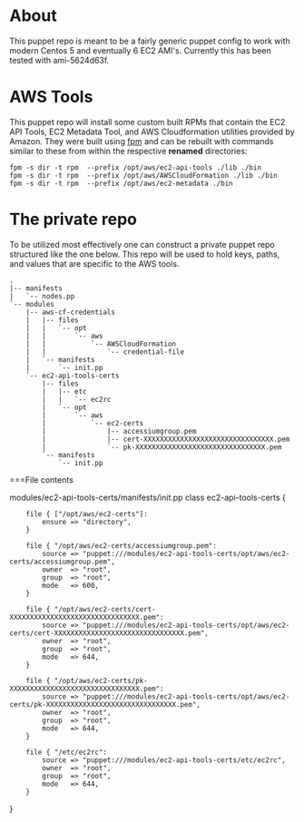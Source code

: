 About
=====
This puppet repo is meant to be a fairly generic puppet config to work with
modern Centos 5 and eventually 6 EC2 AMI's.  Currently this has been tested with
ami-5624d63f.

AWS Tools
=========
This puppet repo will install some custom built
RPMs that contain the EC2 API Tools, EC2 Metadata Tool, and AWS Cloudformation
utilities provided by Amazon.  They were built using [fpm](http://www.semicomplete.com/blog/tags/deb)
and can be rebuilt with commands similar to these from within the respective **renamed** directories:

    fpm -s dir -t rpm  --prefix /opt/aws/ec2-api-tools ./lib ./bin
    fpm -s dir -t rpm  --prefix /opt/aws/AWSCloudFormation ./lib ./bin
    fpm -s dir -t rpm  --prefix /opt/aws/ec2-metadata ./bin

The private repo
================
To be utilized most effectively one can construct a private puppet repo structured like the one below.
This repo will be used to hold keys, paths, and values that are specific to the AWS tools.

    .
    |-- manifests
    |   `-- nodes.pp
    `-- modules
        |-- aws-cf-credentials
        |   |-- files
        |   |   `-- opt
        |   |       `-- aws
        |   |           `-- AWSCloudFormation
        |   |               `-- credential-file
        |   `-- manifests
        |       `-- init.pp
        `-- ec2-api-tools-certs
            |-- files
            |   |-- etc
            |   |   `-- ec2rc
            |   `-- opt
            |       `-- aws
            |           `-- ec2-certs
            |               |-- accessiumgroup.pem
            |               |-- cert-XXXXXXXXXXXXXXXXXXXXXXXXXXXXXXXX.pem
            |               `-- pk-XXXXXXXXXXXXXXXXXXXXXXXXXXXXXXXX.pem
            `-- manifests
                `-- init.pp

===File contents

modules/ec2-api-tools-certs/manifests/init.pp
    class ec2-api-tools-certs {

        file { ["/opt/aws/ec2-certs"]:
            ensure => "directory",
        }

        file { "/opt/aws/ec2-certs/accessiumgroup.pem":
            source => "puppet:///modules/ec2-api-tools-certs/opt/aws/ec2-certs/accessiumgroup.pem",
            owner  => "root",
            group  => "root",
            mode   => 600,
        }

        file { "/opt/aws/ec2-certs/cert-XXXXXXXXXXXXXXXXXXXXXXXXXXXXXXXX.pem":
            source => "puppet:///modules/ec2-api-tools-certs/opt/aws/ec2-certs/cert-XXXXXXXXXXXXXXXXXXXXXXXXXXXXXXXX.pem",
            owner  => "root",
            group  => "root",
            mode   => 644,
        }

        file { "/opt/aws/ec2-certs/pk-XXXXXXXXXXXXXXXXXXXXXXXXXXXXXXXX.pem":
            source => "puppet:///modules/ec2-api-tools-certs/opt/aws/ec2-certs/pk-XXXXXXXXXXXXXXXXXXXXXXXXXXXXXXXX.pem",
            owner  => "root",
            group  => "root",
            mode   => 644,
        }

        file { "/etc/ec2rc":
            source => "puppet:///modules/ec2-api-tools-certs/etc/ec2rc",
            owner  => "root",
            group  => "root",
            mode   => 644,
        }
} 
